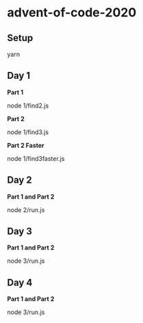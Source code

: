 # advent-of-code-2020

## Setup

yarn

## Day 1

**Part 1**

node 1/find2.js

**Part 2**

node 1/find3.js

**Part 2 Faster**

node 1/find3faster.js

## Day 2

**Part 1 and Part 2**

node 2/run.js

## Day 3

**Part 1 and Part 2**

node 3/run.js

## Day 4

**Part 1 and Part 2**

node 3/run.js

